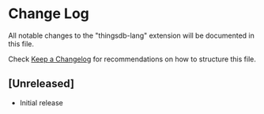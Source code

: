 # Change Log

All notable changes to the "thingsdb-lang" extension will be documented in this file.

Check [Keep a Changelog](http://keepachangelog.com/) for recommendations on how to structure this file.

## [Unreleased]

- Initial release